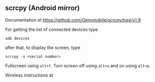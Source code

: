 ## scrcpy (Android mirror)
Documentation at 
https://github.com/Genymobile/scrcpy/tree/v1.9

For getting the list of connected devices type 
```
adb devices
```
after that, to display the screen, type
```
scrcpy -s <serial number>
```

Fullscreen using `alt+f`.
Turn screen off using `alt+o` and on using `alt+p`.

Wireless instructions at 

